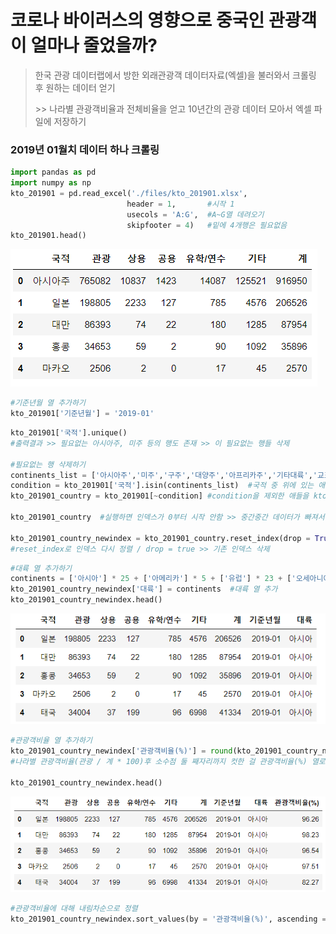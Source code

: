 #  코로나 바이러스의 영향으로 중국인 관광객이 얼마나 줄었을까?

> 한국 관광 데이터랩에서 방한 외래관광객 데이터자료(엑셀)을 불러와서 크롤링 후 원하는 데이터 얻기
>
> \>> 나라별 관광객비율과 전체비율을 얻고 10년간의 관광 데이터 모아서 엑셀 파일에 저장하기



### 2019년 01월치 데이터 하나 크롤링

```python
import pandas as pd
import numpy as np
kto_201901 = pd.read_excel('./files/kto_201901.xlsx',
                          header = 1,		#시작 1
                          usecols = 'A:G',	#A~G열 데려오기
                          skipfooter = 4)	#밑에 4개행은 필요없음
kto_201901.head()
```

![image-20220114152831628](Crawling_CoronaVirus.assets/image-20220114152831628.png)

```python
#기준년월 열 추가하기
kto_201901['기준년월'] = '2019-01'
```

```python
kto_201901['국적'].unique()
#출력결과 >> 필요없는 아시아주, 미주 등의 행도 존재 >> 이 필요없는 행들 삭제

#필요없는 행 삭제하기
continents_list = ['아시아주','미주','구주','대양주','아프리카주','기타대륙','교포소계']
condition = kto_201901['국적'].isin(continents_list)	#국적 중 위에 있는 애들을 condition으로
kto_201901_country = kto_201901[~condition] #condition을 제외한 애들을 kto_201901_country에 저장

kto_201901_country  #실행하면 인덱스가 0부터 시작 안함 >> 중간중간 데이터가 빠져서 >> 다시 만들어

kto_201901_country_newindex = kto_201901_country.reset_index(drop = True)
#reset_index로 인덱스 다시 정렬 / drop = true >> 기존 인덱스 삭제
```

```python
#대륙 열 추가하기
continents = ['아시아'] * 25 + ['아메리카'] * 5 + ['유럽'] * 23 + ['오세아니아'] * 3 + ['아프리카'] * 2 + ['기타대륙'] + ['교포']
kto_201901_country_newindex['대륙'] = continents  #대륙 열 추가
kto_201901_country_newindex.head()
```

![image-20220114154125641](Crawling_CoronaVirus.assets/image-20220114154125641.png)

```python
#관광객비율 열 추가하기
kto_201901_country_newindex['관광객비율(%)'] = round(kto_201901_country_newindex['관광'] / kto_201901_country_newindex['계'] * 100, 2) 
#나라별 관광객비율(관광 / 계 * 100)후 소수점 둘 째자리까지 컷한 걸 관광객비율(%) 열로 추가

kto_201901_country_newindex.head()
```

![image-20220114154405090](Crawling_CoronaVirus.assets/image-20220114154405090.png)

```python
#관광객비율에 대해 내림차순으로 정렬
kto_201901_country_newindex.sort_values(by = '관광객비율(%)', ascending = False,inplace = False)		#inplace >> True로 하면 데이터 저장되는 거
```

